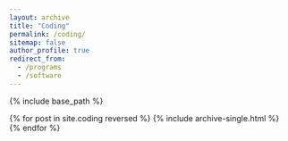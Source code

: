 ```yaml
---
layout: archive
title: "Coding"
permalink: /coding/
sitemap: false
author_profile: true
redirect_from:
  - /programs
  - /software
---
```




{% include base_path %}

{% for post in site.coding reversed %}
  {% include archive-single.html %}
{% endfor %}
